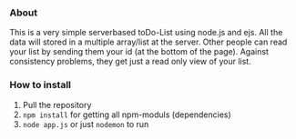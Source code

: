 ### About
This is a very simple serverbased toDo-List using node.js and ejs. All the data will stored in a multiple array/list at the server.
Other people can read your list by sending them your id (at the bottom of the page). Against consistency problems, they get just a read only view of your list.


### How to install
1. Pull the repository
2. ```npm install``` for getting all npm-moduls (dependencies)
3. ```node app.js``` or just ```nodemon``` to run
